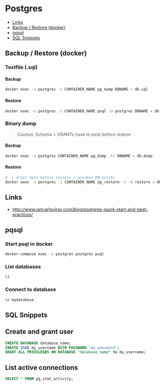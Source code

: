 
# Postgres

- [Links](#links)
- [Backup / Restore (docker)](#backup-restore-docker)
- [pqsql](#pqsql)
- [SQL Snippets](#sql-snippets)

## Backup / Restore (docker)

### Textfile (.sql)

#### Backup

```bash
docker exec -u postgres -i CONTAINER_NAME pg_dump DBNAME > db.sql
```

#### Restore

```bash
docker exec -u postgres -i CONTAINER_NAME psql -U postgres DBNAME < db.sql
```

### Binary dump

> Caution: Schema + GRANTs have to exist before restore

#### Backup

```bash
docker exec -u postgres CONTAINER_NAME pg_dump -Fc DBNAME > db.dump
```

#### Restore

```bash
# -c drops data before restore / assumes DB exists
docker exec -u postgres -i CONTAINER_NAME pg_restore -c -d restore < db.dump
```


## Links

- http://www.jancarloviray.com/blog/postgres-quick-start-and-best-practices/

## pqsql

### Start psql in docker

```bash
docker-compose exec -u postgres postgres psql
```

### List databases

```bash
\l
```

### Connect to database

```bash
\c mydatabase
```

## SQL Snippets

## Create and grant user

```sql
CREATE DATABASE database_name;
CREATE USER my_username WITH PASSWORD 'my_password';
GRANT ALL PRIVILEGES ON DATABASE "database_name" to my_username;
```

## List active connections

```sql
SELECT * FROM pg_stat_activity;
```

